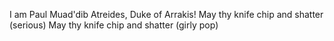 I am Paul Muad'dib Atreides, Duke of Arrakis!
May thy knife chip and shatter (serious)
May thy knife chip and shatter (girly pop)